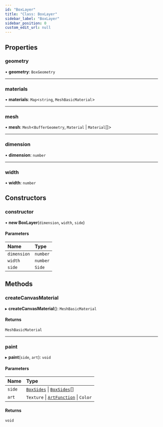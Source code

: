 ```yaml
---
id: "BoxLayer"
title: "Class: BoxLayer"
sidebar_label: "BoxLayer"
sidebar_position: 0
custom_edit_url: null
---
```


## Properties

### geometry

• **geometry**: `BoxGeometry`

___

### materials

• **materials**: `Map`<`string`, `MeshBasicMaterial`\>

___

### mesh

• **mesh**: `Mesh`<`BufferGeometry`, `Material` \| `Material`[]\>

___

### dimension

• **dimension**: `number`

___

### width

• **width**: `number`

## Constructors

### constructor

• **new BoxLayer**(`dimension`, `width`, `side`)

#### Parameters

| Name | Type |
| :------ | :------ |
| `dimension` | `number` |
| `width` | `number` |
| `side` | `Side` |

## Methods

### createCanvasMaterial

▸ **createCanvasMaterial**(): `MeshBasicMaterial`

#### Returns

`MeshBasicMaterial`

___

### paint

▸ **paint**(`side`, `art`): `void`

#### Parameters

| Name | Type |
| :------ | :------ |
| `side` | [`BoxSides`](../modules.md#boxsides-4) \| [`BoxSides`](../modules.md#boxsides-4)[] |
| `art` | `Texture` \| [`ArtFunction`](../modules.md#artfunction-4) \| `Color` |

#### Returns

`void`
